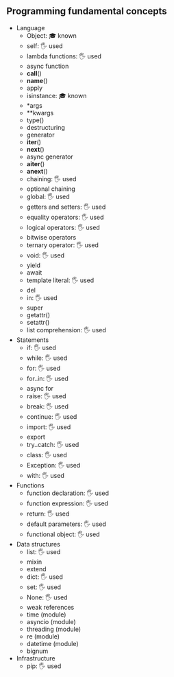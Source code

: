 ## Programming fundamental concepts

- Language
  - Object: 🎓 known
  - self: 🖐️ used
  - lambda functions: 🖐️ used
  - async function
  - __call__()
  - __name__()
  - apply
  - isinstance: 🎓 known
  - *args
  - **kwargs
  - type()
  - destructuring
  - generator
  - __iter__()
  - __next__()
  - async generator
  - __aiter__()
  - __anext__()
  - chaining: 🖐️ used
  - optional chaining
  - global: 🖐️ used
  - getters and setters: 🖐️ used
  - equality operators: 🖐️ used
  - logical operators: 🖐️ used
  - bitwise operators
  - ternary operator: 🖐️ used
  - void: 🖐️ used
  - yield
  - await
  - template literal: 🖐️ used
  - del
  - in: 🖐️ used
  - super
  - getattr()
  - setattr()
  - list comprehension: 🖐️ used
- Statements
  - if: 🖐️ used
  - while: 🖐️ used
  - for: 🖐️ used
  - for..in: 🖐️ used
  - async for
  - raise: 🖐️ used
  - break: 🖐️ used
  - continue: 🖐️ used
  - import: 🖐️ used
  - export
  - try..catch: 🖐️ used
  - class: 🖐️ used
  - Exception: 🖐️ used
  - with: 🖐️ used
- Functions
  - function declaration: 🖐️ used
  - function expression: 🖐️ used
  - return: 🖐️ used
  - default parameters: 🖐️ used
  - functional object: 🖐️ used
- Data structures
  - list: 🖐️ used
  - mixin
  - extend
  - dict: 🖐️ used
  - set: 🖐️ used
  - None: 🖐️ used
  - weak references
  - time (module)
  - asyncio (module)
  - threading (module)
  - re (module)
  - datetime (module)
  - bignum
- Infrastructure
  - pip: 🖐️ used
